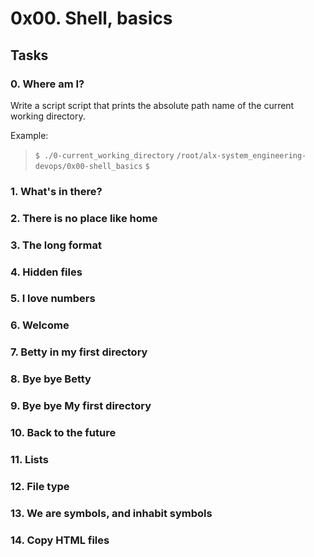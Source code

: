 # 0x00. Shell, basics

## Tasks

### 0. Where am I?

Write a script script that prints the absolute path name of the current working directory.

Example:


> ` $ ./0-current_working_directory `
> ` /root/alx-system_engineering-devops/0x00-shell_basics `
> ` $ `

### 1. What's in there?

### 2. There is no place like home

### 3. The long format

### 4. Hidden files

### 5. I love numbers

### 6. Welcome

### 7. Betty in my first directory

### 8. Bye bye Betty

### 9. Bye bye My first directory

### 10. Back to the future

### 11. Lists

### 12. File type

### 13. We are symbols, and inhabit symbols

### 14. Copy HTML files

